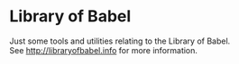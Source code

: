 # Library of Babel

Just some tools and utilities relating to the Library of Babel.  
See http://libraryofbabel.info for more information.
